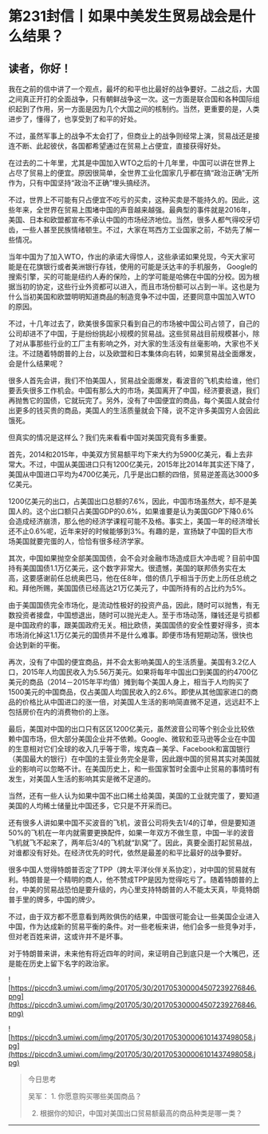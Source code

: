 # 第231封信丨如果中美发生贸易战会是什么结果？

## 读者，你好！

我在之前的信中讲了一个观点，最坏的和平也比最好的战争要好。二战之后，大国之间真正开打的全面战争，只有朝鲜战争这一次。这一方面是联合国和各种国际组织起到了作用，另一方面是因为几个大国之间的核制约。当然，更重要的是，人类进步了，懂得了，也享受到了和平的好处。

不过，虽然军事上的战争不太会打了，但商业上的战争则经常上演，贸易战还是接连不断、此起彼伏，各国都希望通过在贸易上占便宜，直接获得好处。

在过去的二十年里，尤其是中国加入WTO之后的十几年里，中国可以讲在世界上占尽了贸易上的便宜。原因很简单，全世界工业化国家几乎都在搞“政治正确”无所作为，只有中国坚持“政治不正确”埋头搞经济。

不过，世界上不可能有只占便宜不吃亏的买卖，这种买卖是不能持久的。因此，这些年来，全世界在贸易上围堵中国的声音越来越强。最典型的事件就是2016年，美国、日本和欧盟都宣布不承认中国的市场经济地位。当然，很多人都气得咬牙切齿，一些人甚至民族情绪顿生。不过，大家在骂西方工业国家之前，不妨先了解一些情况。

当年中国为了加入WTO，作出的承诺大得惊人，这些承诺如果兑现，今天大家可能是在花旗银行或者美洲银行存钱，使用的可能是沃达丰的手机服务， Google的搜索引擎，买的可能是纽约人寿的保险，上的学可能是哈佛在中国的分校。因为根据当初的协定，这些行业外资都可以进入，而且市场份额可以占到一半。这也是为什么当初美国和欧盟明明知道商品的制造竞争不过中国，还要同意中国加入WTO的原因。

不过，十几年过去了，欧美很多国家只看到自己的市场被中国公司占领了，自己的公司却进不了中国，于是纷纷挑起小规模的贸易战。这些贸易战目前规模甚小，除了对从事那些行业的工厂主有影响之外，对大家的生活没有丝毫影响，大家也不关注。不过随着特朗普的上台，以及欧盟和日本集体向右转，如果贸易战全面爆发，会是什么结果呢？

很多人首先会讲，我们不怕美国人，贸易战全面爆发，看波音的飞机卖给谁，他们要丢失很多工作机会。中国有那么大的市场，美国离开了中国，经济要衰退，我们再抛售它的国债，它就玩完了。另外，没有了中国便宜的商品，每个美国人就会付出更多的钱买贵的商品，美国人的生活质量就会下降，说不定许多美国穷人会因此饿死。

但真实的情况是这样么？我们先来看看中国对美国究竟有多重要。

首先，2014和2015年，中美双方贸易额平均下来大约为5900亿美元，看上去非常大。不过，中国从美国进口只有1200亿美元，2015年比2014年其实还下降了，美国从中国进口平均为4700亿美元，几乎是出口额的四倍，贸易逆差高达3000多亿美元。

1200亿美元的出口，占美国出口总额的7.6%，因此，中国市场虽然大，却不是美国人的。这个出口额只占美国GDP的0.6%，如果谁要是认为美国GDP下降0.6%会造成经济崩溃，那么他的经济学课程可能不及格。事实上，美国一年的经济增长还不止0.6%呢，近年来好的时候能够到3%。有趣的是，宣扬缺了中国的巨大市场美国就要完蛋的人，恰恰有很多经济学家。

其次，中国如果抛空全部美国国债，会不会对金融市场造成巨大冲击呢？目前中国持有美国国债1.1万亿美元，这个数字非常大。很遗憾，美国的联邦债务实在太高，这要感谢前任总统奥巴马，他在任8年，借的债几乎相当于历史上历任总统之和。拜他所赐，美国国债已经高达21万亿美元了，中国所持有的占比约为5%。

由于美国国债完全市场化，是流动性极好的投资产品，因此，随时可以抛售，有无数投资者接盘，中国想退出，随时可以抛光走人。至于市场动荡，赚钱还是亏损都是中国政府的事，跟美国政府无关。相比欧债，美国国债的安全性要好得多，资本市场消化掉这1.1万亿美元的国债并不是什么难事。即便市场有短期动荡，很快也会达到新的平衡。

再次，没有了中国的便宜商品，并不会太影响美国人的生活质量。美国有3.2亿人口，2015年人均国民收入为5.56万美元。如果将每年中国出口到美国的约4700亿美元的商品（2014－2015年平均值）摊到每个美国人身上，相当于人均购买了1500美元的中国商品，仅占美国人均国民收入的2.6%。即使从其他国家进口的商品的价格比从中国进口的涨一倍，对美国人生活的影响简直微不足道，远远赶不上包括房价在内的消费物价的上涨。

最后，美国对中国的出口只有区区1200亿美元，虽然波音公司等个别企业比较依赖中国市场，但大部分美国企业并不依赖。Google、微软和亚马逊等企业在中国的生意相对它们全球的收入几乎等于零，埃克森－美孚、Facebook和富国银行（美国最大的银行）在中国的主营业务完全是零，因此跟中国的贸易其实对美国就业的影响可以忽略不计。在美国历史上，和一些国家暂时全面中止贸易的事情时有发生，对美国人生活的影响其实是微不足道的。

当然，还有一些人认为如果中国不出口稀土给美国，美国的工业就完蛋了，要知道美国的人均稀土储量比中国还多，它只是不开采而已。

还有很多人讲如果中国不买波音的飞机，波音公司将失去1/4的订单，但是要知道50%的飞机在一年内就需要更换配件，如果一年双方不做生意，中国一半的波音飞机就飞不起来了，两年后3/4的飞机就“趴窝”了。因此，真要全面打起贸易战，对谁都没有好处。在经济优先的时代，依然是最差的和平比最好的战争要好。

很多中国人觉得特朗普否定了TPP（跨太平洋伙伴关系协定），对中国的贸易就有利。特朗普是一个精明的商人，他不赞成TPP是因为觉得吃亏了。随着特朗普的上台，中美的贸易战恐怕是要升级的，内心里支持特朗普的人不能太天真，毕竟特朗普手里的牌多，中国的牌少。

不过，由于双方都不愿意看到两败俱伤的结果，中国很可能会让一些美国企业进入中国，作为达成新的贸易平衡的条件。对一些老板来讲，他们会多一些竞争对手，但对老百姓来讲，这或许并不是坏事。

对于特朗普来讲，未来他有将近四年的时间，来证明自己到底只是一个大嘴巴，还是能在历史上留下名字的政治家。

![https://piccdn3.umiwi.com/img/201705/30/201705300004507239276846.png](https://piccdn3.umiwi.com/img/201705/30/201705300004507239276846.png)

![https://piccdn3.umiwi.com/img/201705/30/201705300006101437498058.jpg](https://piccdn3.umiwi.com/img/201705/30/201705300006101437498058.jpg)

> 今日思考
> 
> 吴军： 1. 你愿意购买哪些美国商品？
> 
> 2. 根据你的知识，中国对美国出口贸易额最高的商品种类是哪一类？

---
